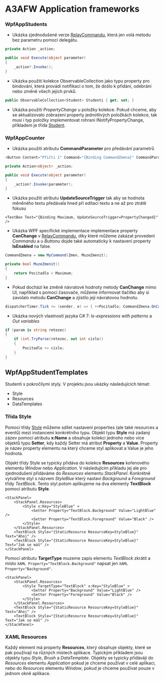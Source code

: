 # A3AFW Application frameworks

### WpfAppStudents 

  - Ukázka zjednodušené verze [RelayCommandu](https://github.com/ekral/A3AFW/blob/master/WpfAppStudents/RelayCommand.cs), která jen volá metodu bez parametru pomocí delegátu.
```c#
private Action _action;  

public void Execute(object parameter)
{
    _action?.Invoke();
}
```
- Ukázka použití kolekce ObservableCollection jako typu property pro bindování, která provádí notifikaci o tom, že došlo k přidání, odebrání nebo změně všech jejich prvků. 

```c#
public ObservableCollection<Student> Studenti { get; set; }
```

- Ukázka použití *PropertyChange* u položky kolekce. Pokud chceme, aby se aktualizovalo zobrazení property jednotlivých položkách kolekce, tak musí i typ položky implementovat rohraní INotifyPropertyChange, příkladem je třída [Student](https://github.com/ekral/A3AFW/blob/master/WpfAppStudents/Student.cs).
### WpfAppCounter

- Ukázka použití atributu **CommandParameter** pro předávání parametrů
```c#
<Button Content="Přičti 1" Command="{Binding CommandZmena}" CommandParameter="1" />

```

```c#
private Action<object> _action;

public void Execute(object parameter)
{
    _action?.Invoke(parameter);
}
```

- Ukázka použití atributu **UpdateSourceTrigger** tak aby se hodnota měněného textu předávala hned při editaci textu a ne až pro ztrátě fokusu
```XAML
<TextBox Text="{Binding Maximum, UpdateSourceTrigger=PropertyChanged}" />
```
- Ukázka WPF specifické implementace implementace property **CanChange** v [RelayCommandu](https://github.com/ekral/A3AFW/blob/master/WpfAppCounter/MyCommand.cs), díky které můžeme zakázat provedení *Commandu* a u *Buttonu* dojde také automaticky k nastavení property **IsEnabled** na false. 
  
```c#
CommandZmena = new MyCommand(Zmen, MuzeZmenit);

private bool MuzeZmenit()
{
    return Pocitadlo < Maximum;
}
```
- Pokud dochází ke změně návratové hodnoty metody **CanChange** mimo UI, například s pomocí časovače, můžeme informovat tlačítko aby si zavolalo metodu **CanChange** a zjistilo její návratovou hodnotu.
```c#
dispatcherTimer.Tick += (sender, e) => { ++Pocitadlo; CommandZmena.OnCanExecuteChanged(); };
```
- Ukázka nových vlastností jazyka C# 7: *Is-expressions with patterns* a *Out variables* 
```c#
if (param is string retezec)
{
    if (int.TryParse(retezec, out int cislo))
    {
        Pocitadlo += cislo;
    }
}
```
## WpfAppStudentTemplates
Studenti s pokročilymi styly. V projektu jsou ukázky následujících témat:
- Style
- Resources
- DataTemplates

### Třída Style
Pomocí třídy [Style](https://docs.microsoft.com/en-us/dotnet/api/system.windows.style?view=netframework-4.7.1) můžeme sdílet nastavení properties (ale také resources a eventů) mezi instancemi konkrétního typu. Objekt typu **Style** má zadaný zázev pomocí atributu **x:Name** a obsahuje kolekci jednoho nebo více objektů typu **Setter**, kdy každý Setter má atribut **Property** a **Value**. Property je název property elementu na který chceme styl aplikovat a Value je jeho hodnota.

Objekt třídy Style se typicky přidáva do kolekce **Resources** kořenového elementu *Window* nebo *Application*. V následujícím příkladu jej ale pro zjednodušení přidáváme do *Resources* elementu *StackPanel*. Konkrétně vytváříme styl s názvem *StyleBlue* který nastaví *Background* a *Foreground* třídy *TextBlock*. Tento styl potom aplikujeme na dva elementy **TextBlock** pomocí atributu **Style**.
```XAML
<StackPanel>
    <StackPanel.Resources>
        <Style x:Key="StyleBlue" >
            <Setter Property="TextBlock.Background" Value="LightBlue" />
            <Setter Property="TextBlock.Foreground" Value="Black" />
        </Style>
    </StackPanel.Resources>
    <TextBlock Style="{StaticResource ResourceKey=StyleBlue}" Text="Ahoj" />
    <TextBlock Style="{StaticResource ResourceKey=StyleBlue}" Text="Jak se máš" />
</StackPanel>
```
Pomocí atributu **TargetType** muzeme zapis elementu *TextBlock* zkrátit a místo ```XAML Property="TextBlock.Background"``` napsat jen ```XAML Property="Background"```.
```XAML
<StackPanel>
    <StackPanel.Resources>
        <Style TargetType="TextBlock" x:Key="StyleBlue" >
            <Setter Property="Background" Value="LightBlue" />
            <Setter Property="Foreground" Value="Black" />
        </Style>
    </StackPanel.Resources>
    <TextBlock Style="{StaticResource ResourceKey=StyleBlue}" Text="Ahoj" />
    <TextBlock Style="{StaticResource ResourceKey=StyleBlue}" Text="Jak se máš" />
</StackPanel>
```
### XAML Resources
Každý element má property **Resources**, který obsahuje objekty, které se pak používají na různých místech aplikace. Typickým příkladem jsou objekty typu *Style*, *Brush* a *DataTemplate*. Objekty se typicky přidávájí do *Resources* elementu *Application* pokud je chceme používat v celé aplikaci, nebo do *Resources* elementu *Window*, pokud je chceme používat pouze v jednom okně aplikace.
